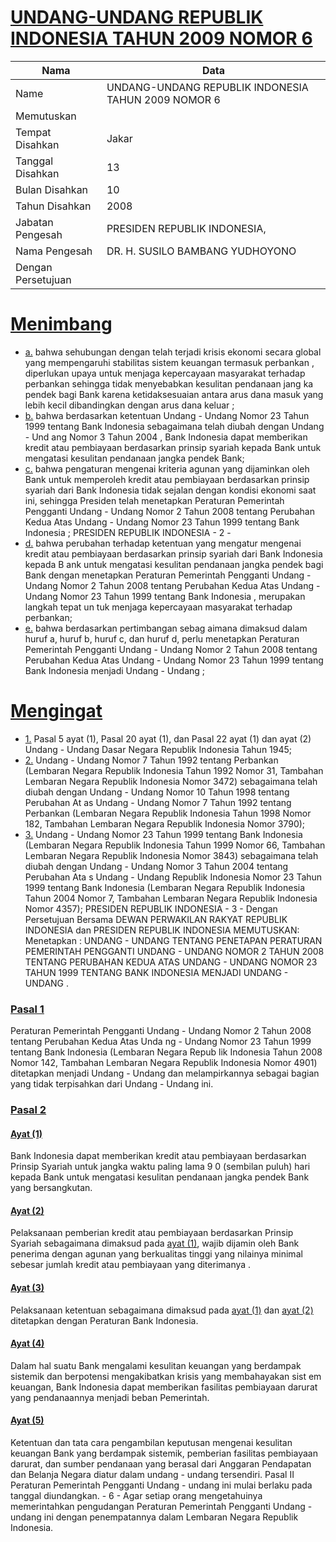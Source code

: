 # [UNDANG-UNDANG REPUBLIK INDONESIA TAHUN 2009 NOMOR 6](http://example.org/legal/document/uu/2009/6)

| Nama | Data |
| ------ | ----- |
|Name|UNDANG-UNDANG REPUBLIK INDONESIA TAHUN 2009 NOMOR 6|
|Memutuskan||
|Tempat Disahkan|Jakar|
|Tanggal Disahkan|13|
|Bulan Disahkan|10|
|Tahun Disahkan|2008|
|Jabatan Pengesah|PRESIDEN REPUBLIK INDONESIA,|
|Nama Pengesah|DR. H. SUSILO BAMBANG YUDHOYONO|
|Dengan Persetujuan||
# [Menimbang](http://example.org/legal/document/uu/2009/6/menimbang)

* [a.](http://example.org/legal/document/uu/2009/6/menimbang/point/a) bahwa sehubungan dengan telah terjadi krisis ekonomi secara global yang mempengaruhi stabilitas sistem keuangan termasuk perbankan , diperlukan upaya untuk menjaga kepercayaan masyarakat terhadap perbankan sehingga tidak menyebabkan kesulitan pendanaan jang ka pendek bagi Bank karena ketidaksesuaian antara arus dana masuk yang lebih kecil dibandingkan dengan arus dana keluar ;
* [b.](http://example.org/legal/document/uu/2009/6/menimbang/point/b) bahwa berdasarkan ketentuan Undang - Undang Nomor 23 Tahun 1999 tentang Bank Indonesia sebagaimana telah diubah dengan Undang - Und ang Nomor 3 Tahun 2004 , Bank Indonesia dapat memberikan kredit atau pembiayaan berdasarkan prinsip syariah kepada Bank untuk mengatasi kesulitan pendanaan jangka pendek Bank;
* [c.](http://example.org/legal/document/uu/2009/6/menimbang/point/c) bahwa pengaturan mengenai kriteria agunan yang dijaminkan oleh Bank untuk memperoleh kredit atau pembiayaan berdasarkan prinsip syariah dari Bank Indonesia tidak sejalan dengan kondisi ekonomi saat ini, sehingga Presiden telah menetapkan Peraturan Pemerintah Pengganti Undang - Undang Nomor 2 Tahun 2008 tentang Perubahan Kedua Atas Undang - Undang Nomor 23 Tahun 1999 tentang Bank Indonesia ; PRESIDEN REPUBLIK INDONESIA - 2 -
* [d.](http://example.org/legal/document/uu/2009/6/menimbang/point/d) bahwa perubahan terhadap ketentuan yang mengatur mengenai kredit atau pembiayaan berdasarkan prinsip syariah dari Bank Indonesia kepada B ank untuk mengatasi kesulitan pendanaan jangka pendek bagi Bank dengan menetapkan Peraturan Pemerintah Pengganti Undang - Undang Nomor 2 Tahun 2008 tentang Perubahan Kedua Atas Undang - Undang Nomor 23 Tahun 1999 tentang Bank Indonesia , merupakan langkah tepat un tuk menjaga kepercayaan masyarakat terhadap perbankan;
* [e.](http://example.org/legal/document/uu/2009/6/menimbang/point/e) bahwa berdasarkan pertimbangan sebag aimana dimaksud dalam huruf a, huruf b, huruf c, dan huruf d, perlu menetapkan Peraturan Pemerintah Pengganti Undang - Undang Nomor 2 Tahun 2008 tentang Perubahan Kedua Atas Undang - Undang Nomor 23 Tahun 1999 tentang Bank Indonesia menjadi Undang - Undang ;
# [Mengingat](http://example.org/legal/document/uu/2009/6/mengingat)

* [1.](http://example.org/legal/document/uu/2009/6/mengingat/point/0001) Pasal 5 ayat (1), Pasal 20 ayat (1), dan Pasal 22 ayat (1) dan ayat (2) Undang - Undang Dasar Negara Republik Indonesia Tahun 1945;
* [2.](http://example.org/legal/document/uu/2009/6/mengingat/point/0002) Undang - Undang Nomor 7 Tahun 1992 tentang Perbankan (Lembaran Negara Republik Indonesia Tahun 1992 Nomor 31, Tambahan Lembaran Negara Republik Indonesia Nomor 3472) sebagaimana telah diubah dengan Undang - Undang Nomor 10 Tahun 1998 tentang Perubahan At as Undang - Undang Nomor 7 Tahun 1992 tentang Perbankan (Lembaran Negara Republik Indonesia Tahun 1998 Nomor 182, Tambahan Lembaran Negara Republik Indonesia Nomor 3790);
* [3.](http://example.org/legal/document/uu/2009/6/mengingat/point/0003) Undang - Undang Nomor 23 Tahun 1999 tentang Bank Indonesia (Lembaran Negara Republik Indonesia Tahun 1999 Nomor 66, Tambahan Lembaran Negara Republik Indonesia Nomor 3843) sebagaimana telah diubah dengan Undang - Undang Nomor 3 Tahun 2004 tentang Perubahan Ata s Undang - Undang Republik Indonesia Nomor 23 Tahun 1999 tentang Bank Indonesia (Lembaran Negara Republik Indonesia Tahun 2004 Nomor 7, Tambahan Lembaran Negara Republik Indonesia Nomor 4357); PRESIDEN REPUBLIK INDONESIA - 3 - Dengan Persetujuan Bersama DEWAN PERWAKILAN RAKYAT REPUBLIK INDONESIA dan PRESIDEN REPUBLIK INDONESIA MEMUTUSKAN: Menetapkan : UNDANG - UNDANG TENTANG PENETAPAN PERATURAN PEMERINTAH PENGGANTI UNDANG - UNDANG NOMOR 2 TAHUN 2008 TENTANG PERUBAHAN KEDUA ATAS UNDANG - UNDANG NOMOR 23 TAHUN 1999 TENTANG BANK INDONESIA MENJADI UNDANG - UNDANG .

### [Pasal 1](http://example.org/legal/document/uu/2009/6/pasal/0001)
Peraturan Pemerintah Pengganti Undang - Undang Nomor 2 Tahun 2008 tentang Perubahan Kedua Atas Unda ng - Undang Nomor 23 Tahun 1999 tentang Bank Indonesia (Lembaran Negara Repub lik Indonesia Tahun 2008 Nomor 142, Tambahan Lembaran Negara Republik Indonesia Nomor 4901) ditetapkan menjadi Undang - Undang dan melampirkannya sebagai bagian yang tidak terpisahkan dari Undang - Undang ini.


### [Pasal 2](http://example.org/legal/document/uu/2009/6/pasal/0002)

#### [Ayat (1)](http://example.org/legal/document/uu/2009/6/pasal/0002/version/20081013/ayat/0001)
Bank Indonesia dapat memberikan kredit atau pembiayaan berdasarkan Prinsip Syariah untuk jangka waktu paling lama 9 0 (sembilan puluh) hari kepada Bank untuk mengatasi kesulitan pendanaan jangka pendek Bank yang bersangkutan.

#### [Ayat (2)](http://example.org/legal/document/uu/2009/6/pasal/0002/version/20081013/ayat/0002)
Pelaksanaan pemberian kredit atau pembiayaan berdasarkan Prinsip Syariah sebagaimana dimaksud pada [ayat (1)](http://example.org/legal/document/uu/2009/6/pasal/0002/version/20081013/ayat/0001), wajib dijamin oleh Bank penerima dengan agunan yang berkualitas tinggi yang nilainya minimal sebesar jumlah kredit atau pembiayaan yang diterimanya .

#### [Ayat (3)](http://example.org/legal/document/uu/2009/6/pasal/0002/version/20081013/ayat/0003)
Pelaksanaan ketentuan sebagaimana dimaksud pada [ayat (1)](http://example.org/legal/document/uu/2009/6/pasal/0002/version/20081013/ayat/0001) dan [ayat (2)](http://example.org/legal/document/uu/2009/6/pasal/0002/version/20081013/ayat/0002) ditetapkan dengan Peraturan Bank Indonesia.

#### [Ayat (4)](http://example.org/legal/document/uu/2009/6/pasal/0002/version/20081013/ayat/0004)
Dalam hal suatu Bank mengalami kesulitan keuangan yang berdampak sistemik dan berpotensi mengakibatkan krisis yang membahayakan sist em keuangan, Bank Indonesia dapat memberikan fasilitas pembiayaan darurat yang pendanaannya menjadi beban Pemerintah.

#### [Ayat (5)](http://example.org/legal/document/uu/2009/6/pasal/0002/version/20081013/ayat/0005)
Ketentuan dan tata cara pengambilan keputusan mengenai kesulitan keuangan Bank yang berdampak sistemik, pemberian fasilitas pembiayaan darurat, dan sumber pendanaan yang berasal dari Anggaran Pendapatan dan Belanja Negara diatur dalam undang - undang tersendiri. Pasal II Peraturan Pemerintah Pengganti Undang - undang ini mulai berlaku pada tanggal diundangkan. - 6 - Agar setiap orang mengetahuinya memerintahkan pengudangan Peraturan Pemerintah Pengganti Undang - undang ini dengan penempatannya dalam Lembaran Negara Republik Indonesia.

